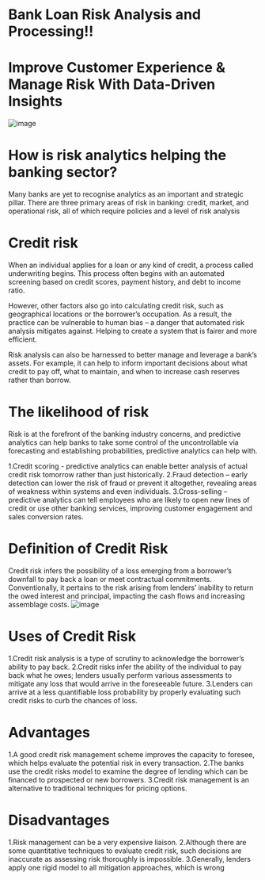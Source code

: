 # Bank Loan Risk Analysis and Processing!!
# Improve Customer Experience & Manage Risk With Data-Driven Insights
![image](https://github.com/sonyParas1187/Group-2-Portfolio-project-/assets/72930636/063532bf-23ac-427f-8aa7-d186ac0d8b73)

# How is risk analytics helping the banking sector?
Many banks are yet to recognise analytics as an important and strategic pillar. There are three primary areas of risk in banking: credit, market, and operational risk, all of which require policies and a level of risk analysis
# Credit risk
When an individual applies for a loan or any kind of credit, a process called underwriting begins. This process often begins with an automated screening based on credit scores, payment history, and debt to income ratio.

However, other factors also go into calculating credit risk, such as geographical locations or the borrower’s occupation. As a result, the practice can be vulnerable to human bias – a danger that automated risk analysis mitigates against. Helping to create a system that is fairer and more efficient.

Risk analysis can also be harnessed to better manage and leverage a bank’s assets. For example, it can help to inform important decisions about what credit to pay off, what to maintain, and when to increase cash reserves rather than borrow.
# The likelihood of risk
Risk is at the forefront of the banking industry concerns, and predictive analytics can help banks to take some control of the uncontrollable via forecasting and establishing probabilities, predictive analytics can help with.

1.Credit scoring - predictive analytics can enable better analysis of actual credit risk tomorrow rather than just historically.
2.Fraud detection – early detection can lower the risk of fraud or prevent it altogether, revealing areas of weakness within systems and even individuals.
3.Cross-selling – predictive analytics can tell employees who are likely to open new lines of credit or use other banking services, improving customer engagement and sales conversion rates.

# Definition of Credit Risk
Credit risk infers the possibility of a loss emerging from a borrower’s downfall to pay back a loan or meet contractual commitments. Conventionally, it pertains to the risk arising from lenders’ inability to return the owed interest and principal, impacting the cash flows and increasing assemblage costs.
![image](https://github.com/sonyParas1187/Group-2-Portfolio-project-/assets/72930636/d53c9772-5d6c-41b8-a7a5-9471add31b61)

# Uses of Credit Risk
1.Credit risk analysis is a type of scrutiny to acknowledge the borrower’s ability to pay back.
2.Credit risks infer the ability of the individual to pay back what he owes; lenders usually perform various assessments to mitigate any loss that would arrive in the foreseeable future.
3.Lenders can arrive at a less quantifiable loss probability by properly evaluating such credit risks to curb the chances of loss.
# Advantages
1.A good credit risk management scheme improves the capacity to foresee, which helps evaluate the potential risk in every transaction.
2.The banks use the credit risks model to examine the degree of lending which can be financed to prospected or new borrowers.
3.Credit risk management is an alternative to traditional techniques for pricing options.
# Disadvantages
1.Risk management can be a very expensive liaison.
2.Although there are some quantitative techniques to evaluate credit risk, such decisions are inaccurate as assessing risk thoroughly is impossible.
3.Generally, lenders apply one rigid model to all mitigation approaches, which is wrong
